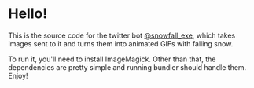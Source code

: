 # Hello!

This is the source code for the twitter bot
[@snowfall_exe](https://twitter.com/snowfall_exe), which takes images
sent to it and turns them into animated GIFs with falling snow.

To run it, you'll need to install ImageMagick. Other than that, the
dependencies are pretty simple and running bundler should handle them.
Enjoy!

